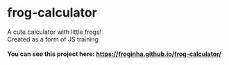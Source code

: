 # frog-calculator

A cute calculator with little frogs!
</br>
Created as a form of JS training
<br>
<br>
**You can see this project here: https://froginha.github.io/frog-calculator/**
